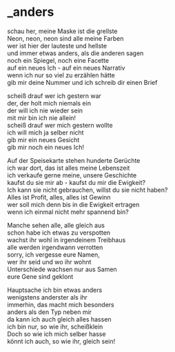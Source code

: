 # _anders

schau her, meine Maske ist die grellste  
Neon, neon, neon sind alle meine Farben  
wer ist hier der lauteste und hellste  
und immer etwas anders, als die anderen sagen  
noch ein Spiegel, noch eine Facette  
auf ein neues Ich - auf ein neues Narrativ  
wenn ich nur so viel zu erzählen hätte  
gib mir deine Nummer und ich schreib dir einen Brief

scheiß drauf wer ich gestern war  
der, der holt mich niemals ein  
der will ich nie wieder sein  
mit mir bin ich nie allein!  
scheiß drauf wer mich gestern wollte  
ich will mich ja selber nicht  
gib mir ein neues Gesicht  
gib mir noch ein neues Ich!

Auf der Speisekarte stehen hunderte Gerüchte  
ich war dort, das ist alles meine Lebenszeit  
ich verkaufe gerne meine, unsere Geschichte  
kaufst du sie mir ab - kaufst du mir die Ewigkeit?  
Ich kann sie nicht gebrauchen, willst du sie nicht haben?  
Alles ist Profit, alles, alles ist Gewinn  
wer soll mich denn bis in die Ewigkeit ertragen  
wenn ich einmal nicht mehr spannend bin?

Manche sehen alle, alle gleich aus  
schon habe ich etwas zu verspotten  
wachst ihr wohl in irgendeinem Treibhaus  
alle werden irgendwann verrotten  
sorry, ich vergesse eure Namen,  
wer ihr seid und wo ihr wohnt  
Unterschiede wachsen nur aus Samen  
eure Gene sind geklont

Hauptsache ich bin etwas anders  
wenigstens anderster als ihr  
immerhin, das macht mich besonders  
anders als den Typ neben mir  
da kann ich auch gleich alles hassen  
ich bin nur, so wie ihr, scheißklein  
Doch so wie ich mich selber hasse  
könnt ich auch, so wie ihr, gleich sein!


